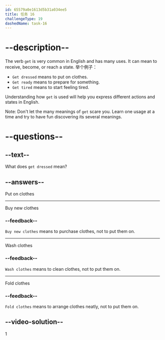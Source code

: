 ```yaml
---
id: 65579a0e1613d5b31a034ee5
title: 任务 16
challengeType: 19
dashedName: task-16
---
```


# --description--

The verb `get` is very common in English and has many uses. It can mean to receive, become, or reach a state. 举个例子：

* `Get dressed` means to put on clothes.
* `Get ready` means to prepare for something.
* `Get tired` means to start feeling tired.

Understanding how `get` is used will help you express different actions and states in English.

Note: Don't let the many meanings of `get` scare you. Learn one usage at a time and try to have fun discovering its several meanings.

# --questions--

## --text--

What does `get dressed` mean?

## --answers--

Put on clothes

---

Buy new clothes

### --feedback--

`Buy new clothes` means to purchase clothes, not to put them on.

---

Wash clothes

### --feedback--

`Wash clothes` means to clean clothes, not to put them on.

---

Fold clothes

### --feedback--

`Fold clothes` means to arrange clothes neatly, not to put them on.

## --video-solution--

1
